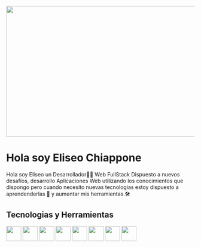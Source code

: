 
<p>
      <img  height=350 width = 2000 src='https://cdn.pixabay.com/photo/2018/04/20/21/10/code-3337044_960_720.jpg' </img>
</p>

# Hola soy Eliseo Chiappone
Hola soy Eliseo un Desarrollador👨‍💻 Web FullStack Dispuesto a nuevos desafíos, 
desarrollo Aplicaciones Web utilizando los conocimientos que dispongo pero cuando necesito nuevas tecnologias estoy dispuesto a aprendenderlas 🙂 y aumentar mis herramientas.🛠 
## Tecnologias y Herramientas
<p>
    <img  height=40 src='https://cdn.icon-icons.com/icons2/2107/PNG/512/file_type_js_official_icon_130509.png' </img>
    <img  height=40 src='https://cdn.icon-icons.com/icons2/2415/PNG/512/nodejs_plain_logo_icon_146409.png' </img>
    <img  height=40 src='https://cdn.icon-icons.com/icons2/2415/PNG/512/react_original_logo_icon_146374.png' </img>
    <img  height=40 src='https://cdn.icon-icons.com/icons2/2415/PNG/512/redux_original_logo_icon_146365.png' </img>
    <img  height=40 src='https://cdn.icon-icons.com/icons2/2107/PNG/512/file_type_html_icon_130541.png' </img>
    <img  height=40 src='https://cdn.icon-icons.com/icons2/2107/PNG/512/file_type_css_icon_130661.png' </img>
    <img  height=40 src='https://cdn.icon-icons.com/icons2/2415/PNG/512/sequelize_original_logo_icon_146348.png' </img>
    <img  height=40 src='https://upload.wikimedia.org/wikipedia/commons/thumb/2/29/Postgresql_elephant.svg/1200px-Postgresql_elephant.svg.png' </img>
</p>
<!--
**GoyEliseo1/goyeliseo1** is a ✨ _special_ ✨ repository because its `README.md` (this file) appears on your GitHub profile.

Here are some ideas to get you started:

- 🔭 I’m currently working on ...
- 🌱 I’m currently learning ...
- 👯 I’m looking to collaborate on ...
- 🤔 I’m looking for help with ...
- 💬 Ask me about ...
- 📫 How to reach me: ...
- 😄 Pronouns: ...
- ⚡ Fun fact: ...
-->
